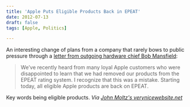 ```yaml
---
title: 'Apple Puts Eligible Products Back in EPEAT'
date: 2012-07-13
draft: false
tags: [Apple, Politics]

---
```


An interesting change of plans from a company that rarely bows to public pressure through a [letter from outgoing hardware chief Bob Mansfield](http://www.apple.com/environment/letter-to-customers/):

> We’ve recently heard from many loyal Apple customers who were disappointed to learn that we had removed our products from the EPEAT rating system. I recognize that this was a mistake. Starting today, all eligible Apple products are back on EPEAT.

Key words being eligible products. _Via [John Moltz's verynicewebsite.net](http://verynicewebsite.net/2012/07/a-letter-from-big-bob-mansfield/)_